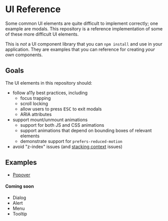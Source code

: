 # UI Reference

Some common UI elements are quite difficult to implement correctly; one example are modals. This repository
is a reference implementation of some of these more difficult UI elements.

This is _not_ a UI component library that you can `npm install` and use in your application. They are examples
that you can reference for creating _your own_ components.

## Goals

The UI elements in this repository should:

- follow a11y best practices, including
  - focus trapping
  - scroll locking
  - allow users to press <kbd>ESC</kbd> to exit modals
  - ARIA attributes
- support mount/unmount animations
  - support for both JS and CSS animations
  - support animations that depend on bounding boxes of relevant elements
  - demonstrate support for `prefers-reduced-motion`
- avoid "z-index" issues (and [stacking context](https://developer.mozilla.org/en-US/docs/Web/CSS/CSS_Positioning/Understanding_z_index/The_stacking_context) issues)

## Examples

- [Popover](./components/popover)

#### Coming soon

- Dialog
- Alert
- Menu
- Tooltip
